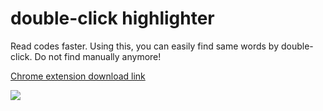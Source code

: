 # double-click highlighter

Read codes faster. Using this, you can easily find same words by double-click. Do not find manually anymore!

[Chrome extension download link](https://chrome.google.com/webstore/detail/double-click-highlighter/pjoefdookgagjjkdfimpdigdfgcidapa/related?hl=ko&authuser=2)

<img src=https://user-images.githubusercontent.com/13075245/98436204-f3527380-211c-11eb-9ab2-016ecf9d39d0.gif>
